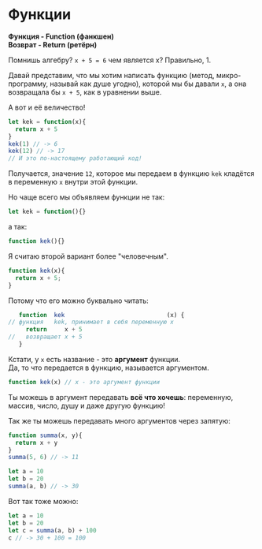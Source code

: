 # Функции

**Функция - Function (фанкшен)**  
**Возврат - Return (ретёрн)**  

Помнишь алгебру?
`x + 5 = 6` чем является x?
Правильно, 1.
  
Давай представим, что мы хотим написать функцию (метод, микро-программу, называй как душе угодно), которой мы бы давали `x`, а она возвращала бы `x + 5`, как в уравнении выше.  

А вот и её величество!
```js
let kek = function(x){
  return x + 5
}
kek(1) // -> 6
kek(12) // -> 17
// И это по-настоящему работающий код!
```

Получается, значение `12`, которое мы передаем в функцию `kek` кладётся в переменную `x` внутри этой функции.

Но чаще всего мы объявляем функции не так:
```js
let kek = function(){}
```
а так:
```js
function kek(){}
```
Я считаю второй вариант более "человечным".
```js
function kek(x){
  return x + 5;
}
```
Потому что его можно буквально читать:
```js
   function  kek                             (x) {
// функция   kek, принимает в себя переменную x
     return     x + 5
//   возвращает x + 5
   }
```

Кстати, у `x` есть название - это **аргумент** функции.  
Да, то что передается в функцию, называется аргументом.
```js
function kek(x) // x - это аргумент функции
```
Ты можешь в аргумент передавать **всё что хочешь**: переменную, массив, число, душу и даже другую функцию!  

Так же ты можешь передавать много аргументов через запятую:
```js
function summa(x, y){
  return x + y
}
summa(5, 6) // -> 11
```
```js
let a = 10
let b = 20
summa(a, b) // -> 30
```
Вот так тоже можно:
```js
let a = 10
let b = 20
let c = summa(a, b) + 100
c // -> 30 + 100 = 100
```